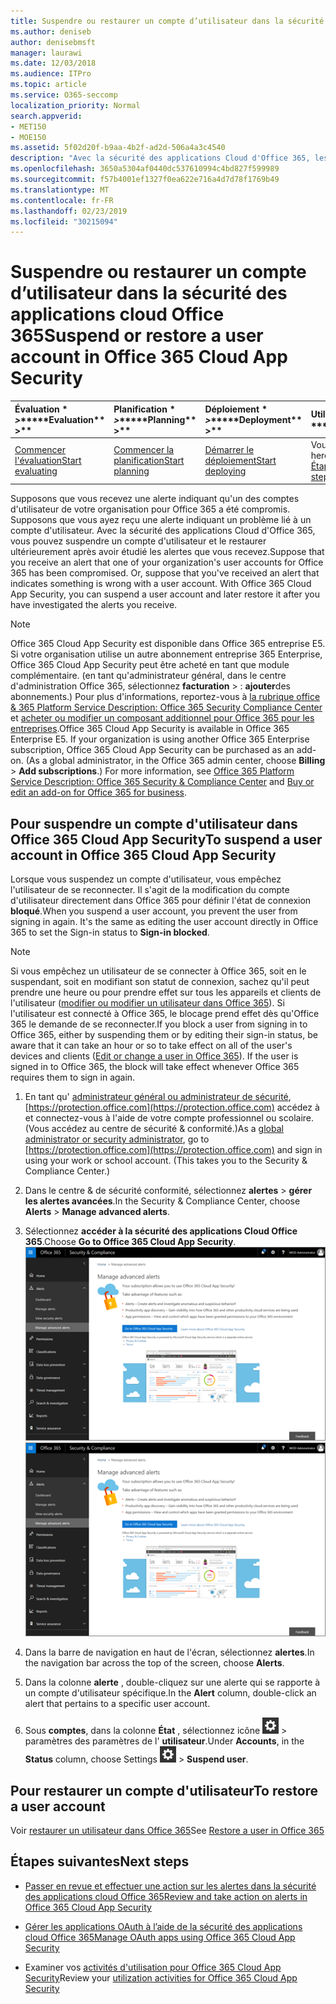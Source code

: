 ```yaml
---
title: Suspendre ou restaurer un compte d’utilisateur dans la sécurité des applications cloud Office 365
ms.author: deniseb
author: denisebmsft
manager: laurawi
ms.date: 12/03/2018
ms.audience: ITPro
ms.topic: article
ms.service: O365-seccomp
localization_priority: Normal
search.appverid:
- MET150
- MOE150
ms.assetid: 5f02d20f-b9aa-4b2f-ad2d-506a4a3c4540
description: "Avec la sécurité des applications Cloud d'Office 365, les actions de gouvernance que vous pouvez effectuer sont la suspension ou l'annulation de l'interruption d'un compte d'utilisateur. "
ms.openlocfilehash: 3650a5304af0440dc537610994c4bd827f599989
ms.sourcegitcommit: f57b4001ef1327f0ea622e716a4d7d78f1769b49
ms.translationtype: MT
ms.contentlocale: fr-FR
ms.lasthandoff: 02/23/2019
ms.locfileid: "30215094"
---
```

# <a name="suspend-or-restore-a-user-account-in-office-365-cloud-app-security"></a><span data-ttu-id="5f8ef-103">Suspendre ou restaurer un compte d’utilisateur dans la sécurité des applications cloud Office 365</span><span class="sxs-lookup"><span data-stu-id="5f8ef-103">Suspend or restore a user account in Office 365 Cloud App Security</span></span>

|<span data-ttu-id="5f8ef-104">Évaluation \* *\>*\*</span><span class="sxs-lookup"><span data-stu-id="5f8ef-104">\*\*\*\*Evaluation\*\* \>\*\*</span></span>|<span data-ttu-id="5f8ef-105">Planification \* *\>*\*</span><span class="sxs-lookup"><span data-stu-id="5f8ef-105">\*\*\*\*Planning\*\* \>\*\*</span></span>|<span data-ttu-id="5f8ef-106">Déploiement \* *\>*\*</span><span class="sxs-lookup"><span data-stu-id="5f8ef-106">\*\*\*\*Deployment\*\* \>\*\*</span></span>|<span data-ttu-id="5f8ef-107">Utilisation \* \* \* \*</span><span class="sxs-lookup"><span data-stu-id="5f8ef-107">\*\*\*\*Utilization\*\*\*\*</span></span>|
|:-----|:-----|:-----|:-----|
|[<span data-ttu-id="5f8ef-108">Commencer l'évaluation</span><span class="sxs-lookup"><span data-stu-id="5f8ef-108">Start evaluating</span></span>](office-365-cas-overview.md) <br/> |[<span data-ttu-id="5f8ef-109">Commencer la planification</span><span class="sxs-lookup"><span data-stu-id="5f8ef-109">Start planning</span></span>](get-ready-for-office-365-cas.md) <br/> |[<span data-ttu-id="5f8ef-110">Démarrer le déploiement</span><span class="sxs-lookup"><span data-stu-id="5f8ef-110">Start deploying</span></span>](turn-on-office-365-cas.md) <br/> |<span data-ttu-id="5f8ef-111">Vous êtes là!</span><span class="sxs-lookup"><span data-stu-id="5f8ef-111">You are here!</span></span>  <br/> [<span data-ttu-id="5f8ef-112">Étapes suivantes</span><span class="sxs-lookup"><span data-stu-id="5f8ef-112">Next steps</span></span>](suspend-or-restore-an-account-in-ocas.md#nextsteps) <br/> |
   
<span data-ttu-id="5f8ef-p101">Supposons que vous recevez une alerte indiquant qu'un des comptes d'utilisateur de votre organisation pour Office 365 a été compromis. Supposons que vous ayez reçu une alerte indiquant un problème lié à un compte d'utilisateur. Avec la sécurité des applications Cloud d'Office 365, vous pouvez suspendre un compte d'utilisateur et le restaurer ultérieurement après avoir étudié les alertes que vous recevez.</span><span class="sxs-lookup"><span data-stu-id="5f8ef-p101">Suppose that you receive an alert that one of your organization's user accounts for Office 365 has been compromised. Or, suppose that you've received an alert that indicates something is wrong with a user account. With Office 365 Cloud App Security, you can suspend a user account and later restore it after you have investigated the alerts you receive.</span></span>
  
> [!NOTE]
> <span data-ttu-id="5f8ef-p102">Office 365 Cloud App Security est disponible dans Office 365 entreprise E5. Si votre organisation utilise un autre abonnement entreprise 365 Enterprise, Office 365 Cloud App Security peut être acheté en tant que module complémentaire. (en tant qu'administrateur général, dans le centre d'administration Office 365, sélectionnez **facturation** \> : **ajouter**des abonnements.) Pour plus d'informations, reportez-vous à [la rubrique office &amp; 365 Platform Service Description: Office 365 Security Compliance Center](https://technet.microsoft.com/en-us/library/dn933793.aspx) et [acheter ou modifier un composant additionnel pour Office 365 pour les entreprises](https://support.office.com/article/4e7b57d6-b93b-457d-aecd-0ea58bff07a6).</span><span class="sxs-lookup"><span data-stu-id="5f8ef-p102">Office 365 Cloud App Security is available in Office 365 Enterprise E5. If your organization is using another Office 365 Enterprise subscription, Office 365 Cloud App Security can be purchased as an add-on. (As a global administrator, in the Office 365 admin center, choose **Billing** \> **Add subscriptions**.) For more information, see [Office 365 Platform Service Description: Office 365 Security &amp; Compliance Center](https://technet.microsoft.com/en-us/library/dn933793.aspx) and [Buy or edit an add-on for Office 365 for business](https://support.office.com/article/4e7b57d6-b93b-457d-aecd-0ea58bff07a6).</span></span> 
  
## <a name="to-suspend-a-user-account-in-office-365-cloud-app-security"></a><span data-ttu-id="5f8ef-119">Pour suspendre un compte d'utilisateur dans Office 365 Cloud App Security</span><span class="sxs-lookup"><span data-stu-id="5f8ef-119">To suspend a user account in Office 365 Cloud App Security</span></span>

<span data-ttu-id="5f8ef-p103">Lorsque vous suspendez un compte d'utilisateur, vous empêchez l'utilisateur de se reconnecter. Il s'agit de la modification du compte d'utilisateur directement dans Office 365 pour définir l'état de connexion **bloqué**.</span><span class="sxs-lookup"><span data-stu-id="5f8ef-p103">When you suspend a user account, you prevent the user from signing in again. It's the same as editing the user account directly in Office 365 to set the Sign-in status to **Sign-in blocked**.</span></span>
  
> [!NOTE]
> <span data-ttu-id="5f8ef-p104">Si vous empêchez un utilisateur de se connecter à Office 365, soit en le suspendant, soit en modifiant son statut de connexion, sachez qu'il peut prendre une heure ou pour prendre effet sur tous les appareils et clients de l'utilisateur ([modifier ou modifier un utilisateur dans Office 365](https://support.office.com/article/42BB3F17-8F9D-4182-B434-5F1C8024E614#SingleUserPreview)). Si l'utilisateur est connecté à Office 365, le blocage prend effet dès qu'Office 365 le demande de se reconnecter.</span><span class="sxs-lookup"><span data-stu-id="5f8ef-p104">If you block a user from signing in to Office 365, either by suspending them or by editing their sign-in status, be aware that it can take an hour or so to take effect on all of the user's devices and clients ([Edit or change a user in Office 365](https://support.office.com/article/42BB3F17-8F9D-4182-B434-5F1C8024E614#SingleUserPreview)). If the user is signed in to Office 365, the block will take effect whenever Office 365 requires them to sign in again.</span></span> 
  
1. <span data-ttu-id="5f8ef-p105">En tant qu' [administrateur général ou administrateur de sécurité](permissions-in-the-security-and-compliance-center.md), [https://protection.office.com](https://protection.office.com) accédez à et connectez-vous à l'aide de votre compte professionnel ou scolaire. (Vous accédez au centre de sécurité &amp; conformité.)</span><span class="sxs-lookup"><span data-stu-id="5f8ef-p105">As a [global administrator or security administrator](permissions-in-the-security-and-compliance-center.md), go to [https://protection.office.com](https://protection.office.com) and sign in using your work or school account. (This takes you to the Security &amp; Compliance Center.)</span></span> 
    
2. <span data-ttu-id="5f8ef-126">Dans le centre &amp; de sécurité conformité, sélectionnez **alertes** \> **gérer les alertes avancées**.</span><span class="sxs-lookup"><span data-stu-id="5f8ef-126">In the Security &amp; Compliance Center, choose **Alerts** \> **Manage advanced alerts**.</span></span>
    
3. <span data-ttu-id="5f8ef-127">Sélectionnez **accéder à la sécurité des applications Cloud Office 365**.</span><span class="sxs-lookup"><span data-stu-id="5f8ef-127">Choose **Go to Office 365 Cloud App Security**.</span></span><br><span data-ttu-id="5f8ef-128">![Dans le centre &amp; de sécurité conformité, choisissez gérer les alertes avancées pour accéder à la sécurité des applications Cloud Office 365](media/958632d4-03e3-4ade-8e22-d5509db6fca7.png)</span><span class="sxs-lookup"><span data-stu-id="5f8ef-128">![In the Security &amp; Compliance Center, choose Manage Advanced Alerts to go to Office 365 Cloud App Security](media/958632d4-03e3-4ade-8e22-d5509db6fca7.png)</span></span><br>
  
4. <span data-ttu-id="5f8ef-129">Dans la barre de navigation en haut de l'écran, sélectionnez **alertes**.</span><span class="sxs-lookup"><span data-stu-id="5f8ef-129">In the navigation bar across the top of the screen, choose **Alerts**.</span></span>
    
5. <span data-ttu-id="5f8ef-130">Dans la colonne **alerte** , double-cliquez sur une alerte qui se rapporte à un compte d'utilisateur spécifique.</span><span class="sxs-lookup"><span data-stu-id="5f8ef-130">In the **Alert** column, double-click an alert that pertains to a specific user account.</span></span> 
    
6. <span data-ttu-id="5f8ef-131">Sous **comptes**, dans la colonne **État** , sélectionnez icône ![](media/e01b75cc-b28f-4b83-8f86-b1b13dc27ab2.png) \> paramètres des paramètres de l' **utilisateur**.</span><span class="sxs-lookup"><span data-stu-id="5f8ef-131">Under **Accounts**, in the **Status** column, choose Settings ![settings icon](media/e01b75cc-b28f-4b83-8f86-b1b13dc27ab2.png) \> **Suspend user**.</span></span>
    
## <a name="to-restore-a-user-account"></a><span data-ttu-id="5f8ef-132">Pour restaurer un compte d'utilisateur</span><span class="sxs-lookup"><span data-stu-id="5f8ef-132">To restore a user account</span></span>

<span data-ttu-id="5f8ef-133">Voir [restaurer un utilisateur dans Office 365](https://support.office.com/article/2c261e42-5dd1-48b0-845f-2a016d29cfc1)</span><span class="sxs-lookup"><span data-stu-id="5f8ef-133">See [Restore a user in Office 365](https://support.office.com/article/2c261e42-5dd1-48b0-845f-2a016d29cfc1)</span></span>
  
## <a name="next-steps"></a><span data-ttu-id="5f8ef-134">Étapes suivantes</span><span class="sxs-lookup"><span data-stu-id="5f8ef-134">Next steps</span></span>

- [<span data-ttu-id="5f8ef-135">Passer en revue et effectuer une action sur les alertes dans la sécurité des applications cloud Office 365</span><span class="sxs-lookup"><span data-stu-id="5f8ef-135">Review and take action on alerts in Office 365 Cloud App Security</span></span>](review-office-365-cas-alerts.md)
    
- [<span data-ttu-id="5f8ef-136">Gérer les applications OAuth à l’aide de la sécurité des applications cloud Office 365</span><span class="sxs-lookup"><span data-stu-id="5f8ef-136">Manage OAuth apps using Office 365 Cloud App Security</span></span>](manage-app-permissions-in-ocas.md)
    
- <span data-ttu-id="5f8ef-137">Examiner vos [activités d'utilisation pour Office 365 Cloud App Security](utilization-activities-for-ocas.md)</span><span class="sxs-lookup"><span data-stu-id="5f8ef-137">Review your [utilization activities for Office 365 Cloud App Security](utilization-activities-for-ocas.md)</span></span>
    

